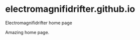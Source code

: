 # electromagnifidrifter.github.io
Electromagnifidrifter home page

Amazing home page.  


  
  


  
  

  


     









  









